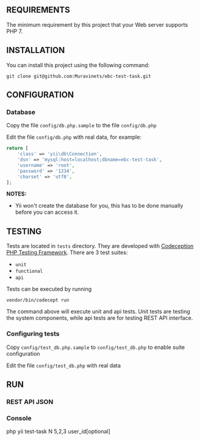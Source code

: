 REQUIREMENTS
------------

The minimum requirement by this project that your Web server supports PHP 7.


INSTALLATION
------------

You can install this project using the following command:

~~~
git clone git@github.com:Muravinets/ebc-test-task.git
~~~

CONFIGURATION
-------------

### Database

Copy the file `config/db.php.sample` to the file `config/db.php`
 
Edit the file `config/db.php` with real data, for example:

```php
return [
    'class' => 'yii\db\Connection',
    'dsn' => 'mysql:host=localhost;dbname=ebc-test-task',
    'username' => 'root',
    'password' => '1234',
    'charset' => 'utf8',
];
```

**NOTES:**
- Yii won't create the database for you, this has to be done manually before you can access it.

TESTING
-------

Tests are located in `tests` directory. They are developed with [Codeception PHP Testing Framework](http://codeception.com/).
There are 3 test suites:

- `unit`
- `functional`
- `api`

Tests can be executed by running

```
vendor/bin/codecept run
```

The command above will execute unit and api tests. Unit tests are testing the system components, while api
tests are for testing REST API interface.


### Configuring tests

Copy `config/test_db.php.sample` to `config/test_db.php` to enable suite configuration

Edit the file `config/test_db.php` with real data

RUN
-------------

### REST API JSON


### Console
php yii test-task N 5,2,3 user_id[optional]